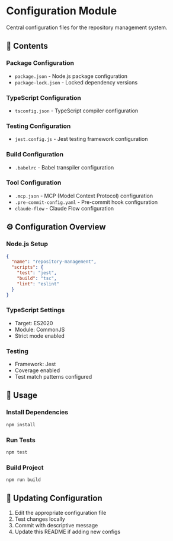 # Configuration Module

Central configuration files for the repository management system.

## 📁 Contents

### Package Configuration
- `package.json` - Node.js package configuration
- `package-lock.json` - Locked dependency versions

### TypeScript Configuration
- `tsconfig.json` - TypeScript compiler configuration

### Testing Configuration
- `jest.config.js` - Jest testing framework configuration

### Build Configuration
- `.babelrc` - Babel transpiler configuration

### Tool Configuration
- `.mcp.json` - MCP (Model Context Protocol) configuration
- `.pre-commit-config.yaml` - Pre-commit hook configuration
- `claude-flow` - Claude Flow configuration

## ⚙️ Configuration Overview

### Node.js Setup
```json
{
  "name": "repository-management",
  "scripts": {
    "test": "jest",
    "build": "tsc",
    "lint": "eslint"
  }
}
```

### TypeScript Settings
- Target: ES2020
- Module: CommonJS
- Strict mode enabled

### Testing
- Framework: Jest
- Coverage enabled
- Test match patterns configured

## 🚀 Usage

### Install Dependencies
```bash
npm install
```

### Run Tests
```bash
npm test
```

### Build Project
```bash
npm run build
```

## 📝 Updating Configuration

1. Edit the appropriate configuration file
2. Test changes locally
3. Commit with descriptive message
4. Update this README if adding new configs
